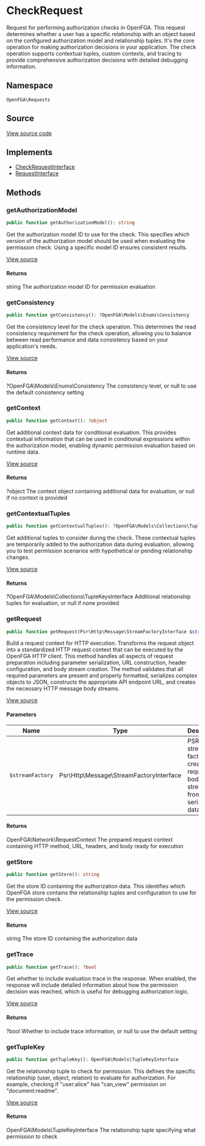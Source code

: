 # CheckRequest

Request for performing authorization checks in OpenFGA. This request determines whether a user has a specific relationship with an object based on the configured authorization model and relationship tuples. It&#039;s the core operation for making authorization decisions in your application. The check operation supports contextual tuples, custom contexts, and tracing to provide comprehensive authorization decisions with detailed debugging information.

## Namespace
`OpenFGA\Requests`

## Source
[View source code](https://github.com/evansims/openfga-php/blob/main/src/Requests/CheckRequest.php)

## Implements
* [CheckRequestInterface](CheckRequestInterface.md)
* [RequestInterface](RequestInterface.md)



## Methods
### getAuthorizationModel


```php
public function getAuthorizationModel(): string
```

Get the authorization model ID to use for the check. This specifies which version of the authorization model should be used when evaluating the permission check. Using a specific model ID ensures consistent results.

[View source](https://github.com/evansims/openfga-php/blob/main/src/Requests/CheckRequest.php#L73)


#### Returns
string
 The authorization model ID for permission evaluation

### getConsistency


```php
public function getConsistency(): ?OpenFGA\Models\Enums\Consistency
```

Get the consistency level for the check operation. This determines the read consistency requirement for the check operation, allowing you to balance between read performance and data consistency based on your application&#039;s needs.

[View source](https://github.com/evansims/openfga-php/blob/main/src/Requests/CheckRequest.php#L82)


#### Returns
?OpenFGA\Models\Enums\Consistency
 The consistency level, or null to use the default consistency setting

### getContext


```php
public function getContext(): ?object
```

Get additional context data for conditional evaluation. This provides contextual information that can be used in conditional expressions within the authorization model, enabling dynamic permission evaluation based on runtime data.

[View source](https://github.com/evansims/openfga-php/blob/main/src/Requests/CheckRequest.php#L91)


#### Returns
?object
 The context object containing additional data for evaluation, or null if no context is provided

### getContextualTuples


```php
public function getContextualTuples(): ?OpenFGA\Models\Collections\TupleKeysInterface
```

Get additional tuples to consider during the check. These contextual tuples are temporarily added to the authorization data during evaluation, allowing you to test permission scenarios with hypothetical or pending relationship changes.

[View source](https://github.com/evansims/openfga-php/blob/main/src/Requests/CheckRequest.php#L100)


#### Returns
?OpenFGA\Models\Collections\TupleKeysInterface
 Additional relationship tuples for evaluation, or null if none provided

### getRequest


```php
public function getRequest(Psr\Http\Message\StreamFactoryInterface $streamFactory): OpenFGA\Network\RequestContext
```

Build a request context for HTTP execution. Transforms the request object into a standardized HTTP request context that can be executed by the OpenFGA HTTP client. This method handles all aspects of request preparation including parameter serialization, URL construction, header configuration, and body stream creation. The method validates that all required parameters are present and properly formatted, serializes complex objects to JSON, constructs the appropriate API endpoint URL, and creates the necessary HTTP message body streams.

[View source](https://github.com/evansims/openfga-php/blob/main/src/Requests/CheckRequest.php#L109)

#### Parameters
| Name | Type | Description |
|------|------|-------------|
| `$streamFactory` | Psr\Http\Message\StreamFactoryInterface | PSR-7 stream factory for creating request body streams from serialized data |

#### Returns
OpenFGA\Network\RequestContext
 The prepared request context containing HTTP method, URL, headers, and body ready for execution

### getStore


```php
public function getStore(): string
```

Get the store ID containing the authorization data. This identifies which OpenFGA store contains the relationship tuples and configuration to use for the permission check.

[View source](https://github.com/evansims/openfga-php/blob/main/src/Requests/CheckRequest.php#L135)


#### Returns
string
 The store ID containing the authorization data

### getTrace


```php
public function getTrace(): ?bool
```

Get whether to include evaluation trace in the response. When enabled, the response will include detailed information about how the permission decision was reached, which is useful for debugging authorization logic.

[View source](https://github.com/evansims/openfga-php/blob/main/src/Requests/CheckRequest.php#L144)


#### Returns
?bool
 Whether to include trace information, or null to use the default setting

### getTupleKey


```php
public function getTupleKey(): OpenFGA\Models\TupleKeyInterface
```

Get the relationship tuple to check for permission. This defines the specific relationship (user, object, relation) to evaluate for authorization. For example, checking if &quot;user:alice&quot; has &quot;can_view&quot; permission on &quot;document:readme&quot;.

[View source](https://github.com/evansims/openfga-php/blob/main/src/Requests/CheckRequest.php#L153)


#### Returns
OpenFGA\Models\TupleKeyInterface
 The relationship tuple specifying what permission to check

